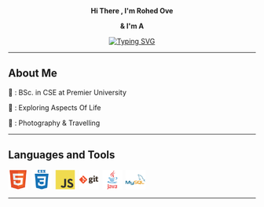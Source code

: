 <div align="center">
<b>Hi There , I'm Rohed Ove<br>

  & I'm A</b><br>
  
  [![Typing SVG](https://readme-typing-svg.demolab.com?font=Kanit&size=30&duration=3000&pause=500&center=true&vCenter=true&random=false&width=435&lines=Programmer;Web+Developer;Graphics+Designer)](https://git.io/typing-svg)

</div>

---

## About Me
<div align="left">
  
  📖 : BSc. in CSE at Premier University<br>
  
  🌱 : Exploring Aspects Of Life

  🤠 : Photography & Travelling
</div>

---
## Languages and Tools
<div>
  <img src="https://github.com/devicons/devicon/blob/master/icons/html5/html5-original.svg" title="HTML5" alt="HTML" width="40" height="40"/>&nbsp;
  <img src="https://github.com/devicons/devicon/blob/master/icons/css3/css3-plain-wordmark.svg"  title="CSS3" alt="CSS" width="40" height="40"/>&nbsp;
  <img src="https://github.com/devicons/devicon/blob/master/icons/javascript/javascript-original.svg" title="JavaScript" alt="JavaScript" width="40" height="40"/>&nbsp;
  <img src="https://github.com/devicons/devicon/blob/master/icons/git/git-original-wordmark.svg" title="Git" **alt="Git" width="40" height="40"/>&nbsp;
  <img src="https://github.com/devicons/devicon/blob/master/icons/java/java-original-wordmark.svg" title="Java" alt="Java" width="40" height="40"/>&nbsp;
  <img src="https://github.com/devicons/devicon/blob/master/icons/mysql/mysql-original-wordmark.svg" title="MySQL"  alt="MySQL" width="40" height="40"/>
</div>

---

<!--
**Rohed123/Rohed123** is a ✨ _special_ ✨ repository because its `README.md` (this file) appears on your GitHub profile.

Here are some ideas to get you started:

- 🔭 I’m currently working on ...
- 🌱 I’m currently learning ...
- 💬 Ask me about ...
- 📫 How to reach me: ...
-->
